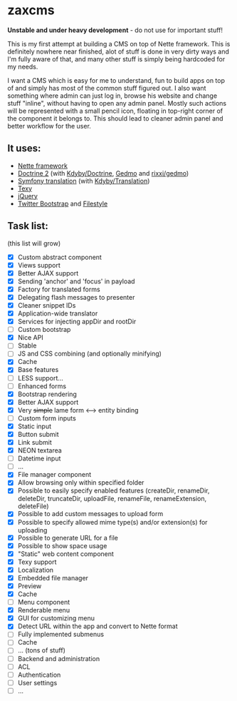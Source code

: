 zaxcms
======

**Unstable and under heavy development** - do not use for important stuff!

This is my first attempt at building a CMS on top of Nette framework. This is definitely nowhere near finished, alot of stuff is done in very dirty ways and I'm fully aware of that, and many other stuff is simply being hardcoded for my needs.

I want a CMS which is easy for me to understand, fun to build apps on top of and simply has most of the common stuff figured out. I also want something where admin can just log in, browse his website and change stuff "inline", without having to open any admin panel. Mostly such actions will be represented with a small pencil icon, floating in top-right corner of the component it belongs to. This should lead to cleaner admin panel and better workflow for the user.

## It uses:
- [Nette framework](https://github.com/nette/nette)
- [Doctrine 2](https://github.com/doctrine/doctrine2) (with [Kdyby/Doctrine](https://github.com/Kdyby/Doctrine), [Gedmo](https://github.com/l3pp4rd/DoctrineExtensions) and [rixxi/gedmo](https://github.com/rixxi/gedmo))
- [Symfony translation](https://github.com/symfony/Translation) (with [Kdyby/Translation](https://github.com/Kdyby/Translation))
- [Texy](https://github.com/dg/texy)
- [jQuery](https://github.com/jquery/jquery)
- [Twitter Bootstrap](https://github.com/twbs/bootstrap) and [Filestyle](https://github.com/markusslima/bootstrap-filestyle)

## Task list:
(this list will grow)
- [x] Custom abstract component
 - [x] Views support
 - [x] Better AJAX support
 - [x] Sending 'anchor' and 'focus' in payload
 - [x] Factory for translated forms
 - [x] Delegating flash messages to presenter
 - [x] Cleaner snippet IDs
- [x] Application-wide translator
- [x] Services for injecting appDir and rootDir
- [ ] Custom bootstrap
 - [x] Nice API
 - [ ] Stable
- [ ] JS and CSS combining (and optionally minifying)
 - [x] Cache
 - [x] Base features
 - [ ] LESS support...
- [ ] Enhanced forms
 - [x] Bootstrap rendering
 - [x] Better AJAX support
 - [x] Very ~~simple~~ lame form <--> entity binding
 - [ ] Custom form inputs
  - [x] Static input
  - [x] Button submit
  - [x] Link submit
  - [x] NEON textarea
  - [ ] Datetime input
  - [ ] ...
- [x] File manager component
 - [x] Allow browsing only within specified folder
 - [x] Possible to easily specify enabled features (createDir, renameDir, deleteDir, truncateDir, uploadFile, renameFile, renameExtension, deleteFile)
 - [x] Possible to add custom messages to upload form
 - [x] Possible to specify allowed mime type(s) and/or extension(s) for uploading
 - [x] Possible to generate URL for a file
 - [x] Possible to show space usage
- [x] "Static" web content component
 - [x] Texy support
 - [x] Localization
 - [x] Embedded file manager
 - [x] Preview
 - [x] Cache
- [ ] Menu component
 - [x] Renderable menu
 - [x] GUI for customizing menu
 - [x] Detect URL within the app and convert to Nette format
 - [ ] Fully implemented submenus
 - [ ] Cache
- [ ] ... (tons of stuff)
- [ ] Backend and administration
 - [ ] ACL
 - [ ] Authentication
 - [ ] User settings
 - [ ] ...
